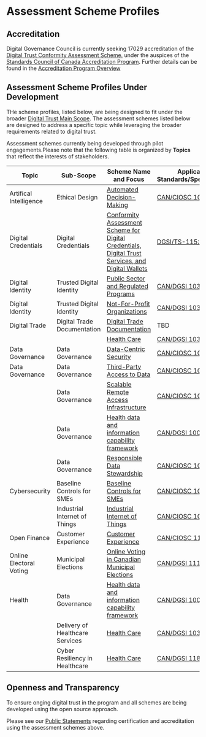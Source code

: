 # Assessment Scheme Profiles

## Accreditation

Digital Governance Council is currently seeking 17029 accreditation of the [Digital Trust Conformity Assessment Scheme.](digital-trust-main-scope.md) under the auspices of the [Standards Council of Canada Accreditation Program](https://www.scc.ca/en/accreditation). Further details can be found in the [Accreditation Program Overview](https://www.scc.ca/en/about-scc/publications/exigences-et-procedures-accreditation/accreditation-services-accreditation-program-overview)

## Assessment Scheme Profiles Under Development

THe scheme profiles, listed below, are being designed to fit under the broader [Digital Trust Main Scope](./digital-trust-main-scope.md). The assessment schemes listed below are designed to address a specific topic while leveraging the broader requirements related to  digital trust.

Assessment schemes currently being developed through pilot engagements.Please note that the following table is organized by **Topics** that reflect the interests of stakeholders.

|Topic|Sub-Scope|Scheme Name and Focus|Applicable Standards/Specification||
|---|---|---|---|---|
|Artifical Intelligence|Ethical Design|[Automated Decision-Making](https://github.com/dgc-cgn/CAS-Ethical-Design-and-Use)|[CAN/CIOSC 101](https://ciostrategycouncil.com/standards/find-a-standard/standards-in-automated-decision-systems-ai/cisoc101/)|
|Digital Credentials|Digital Credentials|[Conformity Assessment Scheme for Digital Credentials, Digital Trust Services, and Digital Wallets](https://github.com/dgc-cgn/CAS-Digital-Credentials)|[DGSI/TS-115:2023](https://dgc-cgn.org/standards/find-a-standard/standards-in-digital-credentials/digital-credentials/)|
|Digital Identity|Trusted Digital Identity|[Public Sector and Regulated Programs](./digid-pubsec-reg-programs/digid-pubsec-reg-programs.md)|[CAN/DGSI 103-1:2023](https://ciostrategycouncil.com/standards/find-a-standard/standards-in-digital-trust/digital-trust-fundamentals/)|
|Digital Identity|Trusted Digital Identity|[Not-For-Profit Organizations](./digid-pubsec-reg-programs/digid-not-for-profit.md)|[CAN/DGSI 103-1:2023](https://ciostrategycouncil.com/standards/find-a-standard/standards-in-digital-trust/digital-trust-fundamentals/)|
|Digital Trade|Digital Trade Documentation|[Digital Trade Documentation](https://github.com/dgc-cgn/CAS-Digital-Trade-Documentation)|TBD|
|||[Health Care](./digid-pubsec-reg-programs/digid-pubsec-reg-programs.md#health-care)|[CAN/DGSI 103-2:2021](https://ciostrategycouncil.com/standards/find-a-standard/standards-in-digital-trust/digital-trust/)|
|Data Governance|Data Governance|[Data-Centric Security](./data-governance-profile.md#data-centric-security)|[CAN/CIOSC 100-1](https://ciostrategycouncil.com/standards/find-a-standard/standards-in-data-governance/data-centric-security/)|
|Data Governance|Data Governance|[Third-Party Access to Data](third-party-access-to-data.md)|[CAN/CIOSC 100-2](https://dgc-cgn.org/standards/find-a-standard/standards-in-data-governance/third-party-access-to-data/)|
||Data Governance|[Scalable Remote Access Infrastructure](./data-governance-profile.md#scalable-remote-access-infrastructure)|[CAN/CIOSC 100-4](https://ciostrategycouncil.com/standards/find-a-standard/standards-in-data-governance/remote-access-infrastructure/)|
||Data Governance|[Health data and information capability framework](./data-governance-profile.md#health-data-information-capability-framework)|[CAN/DGSI 100-5](https://dgc-cgn.org/standards/find-a-standard/standards-in-health-data/health-data-framework/)|
||Data Governance|[Responsible Data Stewardship](./responsible-data-stewardship.md)|[CAN/CIOSC 100-7](https://ciostrategycouncil.com/standards/find-a-standard/standards-in-data-governance/responsible-data-stewardship/)|
|Cybersecurity|Baseline Controls for SMEs|[Baseline Controls for SMEs](./baseline-cybersecurity-controls.md)|[CAN/CIOSC 104](./baseline-cybersecurity-controls.md)
||Industrial Internet of Things|[Industrial Internet of Things](./industrial-internet-of-things.md)|[CAN/CIOSC 105](https://ciostrategycouncil.com/standards/find-a-standard/standards-in-cybersecurity/cybersecurity-iiot/)
|Open Finance|Customer Experience|[Customer Experience](./open-finance-profile.md)|[CAN/CIOSC 110-1](https://ciostrategycouncil.com/standards/find-a-standard/standards-in-open-finance/can-ciosc-110-1-open-finance-part-1-customer-experience/)|
|Online Electoral Voting|Municipal Elections|[Online Voting in Canadian Municipal Elections](./online-voting.md)|[CAN/DGSI 111-X:202X](https://dgc-cgn.org/standards/find-a-standard/standards-in-online-electoral-voting-2/can-ciosc-111-x202x-online-electoral-voting/)|
|Health|Data Governance|[Health data and information capability framework](./data-governance-profile.md#health-data-information-capability-framework)|[CAN/DGSI 100-5](https://dgc-cgn.org/standards/find-a-standard/standards-in-health-data/health-data-framework/)|
||Delivery of Healthcare Services|[Health Care](./digid-pubsec-reg-programs/digid-pubsec-reg-programs.md#health-care)|[CAN/DGSI 103-2:2012](https://ciostrategycouncil.com/standards/find-a-standard/standards-in-digital-trust/digital-trust/)|
||Cyber Resiliency in Healthcare|[Health Care](./digid-pubsec-reg-programs/digid-pubsec-reg-programs.md#health-care)|[CAN/DGSI 118](https://dgc-cgn.org/standards/find-a-standard/standards-in-cybersecurity/cyber-resiliency-healthcare/)|

## Openness and Transparency

To ensure onging digital trust in the program and all schemes are being developed using the open source approach.

Please see our [Public Statements](/public-information/README.md) regarding certification and accreditation using the assessment schemes above.
